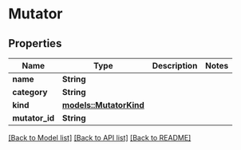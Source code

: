 # Mutator

## Properties

Name | Type | Description | Notes
------------ | ------------- | ------------- | -------------
**name** | **String** |  | 
**category** | **String** |  | 
**kind** | [**models::MutatorKind**](MutatorKind.md) |  | 
**mutator_id** | **String** |  | 

[[Back to Model list]](../README.md#documentation-for-models) [[Back to API list]](../README.md#documentation-for-api-endpoints) [[Back to README]](../README.md)


